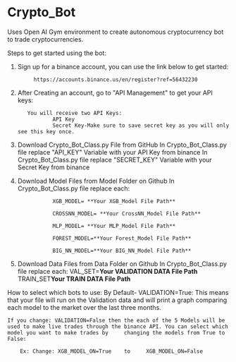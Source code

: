# Crypto_Bot

Uses Open AI Gym environment to create autonomous cryptocurrency bot to trade cryptocurrencies.

Steps to get started using the bot:

1) Sign up for a binance account, you can use the link below to get started:

            https://accounts.binance.us/en/register?ref=56432230

2) After Creating an account, go to "API Management" to get your API keys:
          
          You will receive two API Keys:
                  API Key
                  Secret Key-Make sure to save secret key as you will only see this key once.
                  
3) Download Crypto_Bot_Class.py File from GitHub
            In Crypto_Bot_Class.py file replace "API_KEY" Variable with your API Key from binance
            In Crypto_Bot_Class.py file replace "SECRET_KEY" Variable with your Secret Key from binance

4) Download Model Files from Model Folder on Github
            In Crypto_Bot_Class.py file replace each:
            
                  XGB_MODEL= **Your XGB_Model File Path**
                  
                  CROSSNN_MODEL= **Your CrossNN_Model File Path**
                  
                  MLP_MODEL= **Your MLP_Model File Path**
                  
                  FOREST_MODEL=**Your Forest_Model File Path**
                  
                  BIG_NN_MODEL=**Your BIG_NN_Model File Path**
                  

5) Download Data Files from Data Folder on Github
            In Crypto_Bot_Class.py file replace each:
                VAL_SET=**Your VALIDATION DATA File Path**
                TRAIN_SET**Your TRAIN DATA File Path**
                

How to select which bots to use:
    By Default- VALIDATION=True:
          This means that your file will run on the Validation data and will print a graph comparing each model to the market over the last three months. 
    
    If you change: VALIDATION=False then the each of the 5 Models will be used to make live trades through the binance API. You can select which model you want to make trades by     changing the models from True to False:
    
        Ex: Change: XGB_MODEL_ON=True    to     XGB_MODEL_ON=False
        
 

